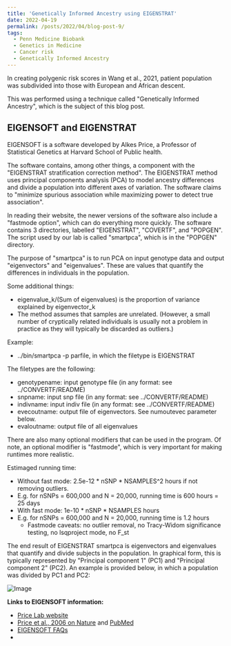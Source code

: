 ```yaml
---
title: 'Genetically Informed Ancestry using EIGENSTRAT'
date: 2022-04-19
permalink: /posts/2022/04/blog-post-9/
tags:
  - Penn Medicine Biobank
  - Genetics in Medicine
  - Cancer risk
  - Genetically Informed Ancestry
---
```


In creating polygenic risk scores in Wang et al., 2021, patient population was subdivided into those with European and African descent. 

This was performed using a technique called "Genetically Informed Ancestry", which is the subject of this blog post.

EIGENSOFT and EIGENSTRAT
------
EIGENSOFT is a software developed by Alkes Price, a Professor of Statistical Genetics at Harvard School of Public health.

The software contains, among other things, a component with the "EIGENSTRAT stratification correction method". The EIGENSTRAT method uses principal components analysis (PCA) to model ancestry differences and divide a population into different axes of variation. The software claims to "minimize spurious association while maximizing power to detect true association". 

In reading their website, the newer versions of the software also include a "fastmode option", which can do everything more quickly. The software contains 3 directories, labelled "EIGENSTRAT", "COVERTF", and "POPGEN". The script used by our lab is called "smartpca", which is in the "POPGEN" directory. 

The purpose of "smartpca" is to run PCA on input genotype data and output "eigenvectors" and "eigenvalues". These are values that quantify the differences in individuals in the population. 

Some additional things:

- eigenvalue_k/(Sum of eigenvalues) is the proportion of variance explained by eigenvector_k
- The method assumes that samples are unrelated. (However, a small number of cryptically related individuals is usually not a problem in practice as they will typically be discarded as outliers.)

Example:

- ../bin/smartpca -p parfile, in which the filetype is EIGENSTRAT

The filetypes are the following:

- genotypename: input genotype file (in any format: see ../CONVERTF/README)
- snpname:      input snp file      (in any format: see ../CONVERTF/README)
- indivname:    input indiv file    (in any format: see ../CONVERTF/README)
- evecoutname:  output file of eigenvectors.  See numoutevec parameter below.
- evaloutname:  output file of all eigenvalues

There are also many optional modifiers that can be used in the program. Of note, an optional modifier is "fastmode", which is very important for making runtimes more realistic.

Estimaged running time:

- Without fast mode: 2.5e-12 * nSNP * NSAMPLES^2 hours if not removing outliers.
- E.g. for nSNPs = 600,000 and N = 20,000, running time is 600 hours = 25 days
- With fast mode: 1e-10 * nSNP * NSAMPLES hours
- E.g. for nSNPs = 600,000 and N = 20,000, running time is 1.2 hours
  - Fastmode caveats: no outlier removal, no Tracy-Widom significance testing, no lsqproject mode, no F_st

The end result of EIGENSTRAT smartpca is eigenvectors and eigenvalues that quantify and divide subjects in the population. In graphical form, this is typically represented by "Principal component 1" (PC1) and "Principal component 2" (PC2). An example is provided below, in which a population was divided by PC1 and PC2:

![Image](https://oliver-clark.github.io/images/Principle-components-analysis-Top-left-principal-components-analysis-PCA-of-the.png)

**Links to EIGENSOFT information:**

- [Price Lab website](https://www.hsph.harvard.edu/alkes-price/software/)
- [Price et al., 2006 on Nature](https://www.nature.com/articles/ng1847) and [PubMed](https://pubmed.ncbi.nlm.nih.gov/16862161/)
- [EIGENSOFT FAQs](https://www.hsph.harvard.edu/alkes-price/eigensoft-frequently-asked-questions/)
- 
